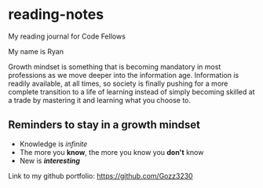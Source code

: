 # reading-notes
My reading journal for Code Fellows

My name is Ryan

Growth mindset is something that is becoming mandatory in most professions as we move deeper into the information age. Information is readily available, at all times, so society is finally pushing for a more complete transition to a life of learning instead of simply becoming skilled at a trade by mastering it and learning what you choose to.

## Reminders to stay in a growth mindset

- Knowledge is _infinite_
- The more you **know**, the more you know you **don't** know
- New is **_interesting_**

Link to my github portfolio: https://github.com/Gozz3230
